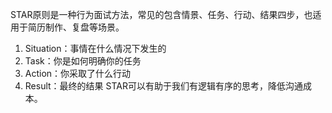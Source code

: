 STAR原则是一种行为面试方法，常见的包含情景、任务、行动、结果四步，也适用于简历制作、复盘等场景。
1. Situation：事情在什么情况下发生的
2. Task：你是如何明确你的任务
3. Action：你采取了什么行动
4. Result：最终的结果
STAR可以有助于我们有逻辑有序的思考，降低沟通成本。
